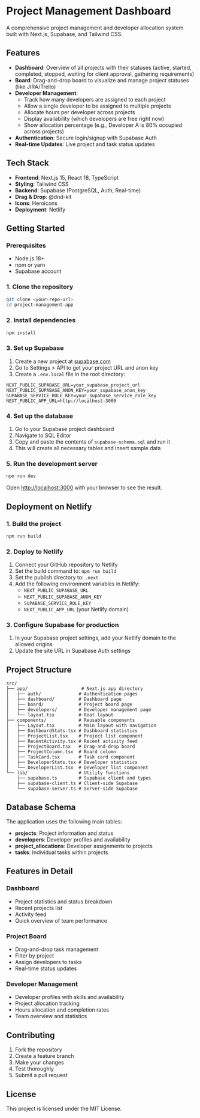# Project Management Dashboard

A comprehensive project management and developer allocation system built with Next.js, Supabase, and Tailwind CSS.

## Features

- **Dashboard**: Overview of all projects with their statuses (active, started, completed, stopped, waiting for client approval, gathering requirements)
- **Board**: Drag-and-drop board to visualize and manage project statuses (like JIRA/Trello)
- **Developer Management**: 
  - Track how many developers are assigned to each project
  - Allow a single developer to be assigned to multiple projects
  - Allocate hours per developer across projects
  - Display availability (which developers are free right now)
  - Show allocation percentage (e.g., Developer A is 80% occupied across projects)
- **Authentication**: Secure login/signup with Supabase Auth
- **Real-time Updates**: Live project and task status updates

## Tech Stack

- **Frontend**: Next.js 15, React 18, TypeScript
- **Styling**: Tailwind CSS
- **Backend**: Supabase (PostgreSQL, Auth, Real-time)
- **Drag & Drop**: @dnd-kit
- **Icons**: Heroicons
- **Deployment**: Netlify

## Getting Started

### Prerequisites

- Node.js 18+ 
- npm or yarn
- Supabase account

### 1. Clone the repository

```bash
git clone <your-repo-url>
cd project-management-app
```

### 2. Install dependencies

```bash
npm install
```

### 3. Set up Supabase

1. Create a new project at [supabase.com](https://supabase.com)
2. Go to Settings > API to get your project URL and anon key
3. Create a `.env.local` file in the root directory:

```env
NEXT_PUBLIC_SUPABASE_URL=your_supabase_project_url
NEXT_PUBLIC_SUPABASE_ANON_KEY=your_supabase_anon_key
SUPABASE_SERVICE_ROLE_KEY=your_supabase_service_role_key
NEXT_PUBLIC_APP_URL=http://localhost:3000
```

### 4. Set up the database

1. Go to your Supabase project dashboard
2. Navigate to SQL Editor
3. Copy and paste the contents of `supabase-schema.sql` and run it
4. This will create all necessary tables and insert sample data

### 5. Run the development server

```bash
npm run dev
```

Open [http://localhost:3000](http://localhost:3000) with your browser to see the result.

## Deployment on Netlify

### 1. Build the project

```bash
npm run build
```

### 2. Deploy to Netlify

1. Connect your GitHub repository to Netlify
2. Set the build command to: `npm run build`
3. Set the publish directory to: `.next`
4. Add the following environment variables in Netlify:
   - `NEXT_PUBLIC_SUPABASE_URL`
   - `NEXT_PUBLIC_SUPABASE_ANON_KEY`
   - `SUPABASE_SERVICE_ROLE_KEY`
   - `NEXT_PUBLIC_APP_URL` (your Netlify domain)

### 3. Configure Supabase for production

1. In your Supabase project settings, add your Netlify domain to the allowed origins
2. Update the site URL in Supabase Auth settings

## Project Structure

```
src/
├── app/                    # Next.js app directory
│   ├── auth/              # Authentication pages
│   ├── dashboard/         # Dashboard page
│   ├── board/             # Project board page
│   ├── developers/        # Developer management page
│   └── layout.tsx         # Root layout
├── components/            # Reusable components
│   ├── Layout.tsx         # Main layout with navigation
│   ├── DashboardStats.tsx # Dashboard statistics
│   ├── ProjectList.tsx    # Project list component
│   ├── RecentActivity.tsx # Recent activity feed
│   ├── ProjectBoard.tsx   # Drag-and-drop board
│   ├── ProjectColumn.tsx  # Board column
│   ├── TaskCard.tsx       # Task card component
│   ├── DeveloperStats.tsx # Developer statistics
│   └── DeveloperList.tsx  # Developer list component
└── lib/                   # Utility functions
    ├── supabase.ts        # Supabase client and types
    ├── supabase-client.ts # Client-side Supabase
    └── supabase-server.ts # Server-side Supabase
```

## Database Schema

The application uses the following main tables:

- **projects**: Project information and status
- **developers**: Developer profiles and availability
- **project_allocations**: Developer assignments to projects
- **tasks**: Individual tasks within projects

## Features in Detail

### Dashboard
- Project statistics and status breakdown
- Recent projects list
- Activity feed
- Quick overview of team performance

### Project Board
- Drag-and-drop task management
- Filter by project
- Assign developers to tasks
- Real-time status updates

### Developer Management
- Developer profiles with skills and availability
- Project allocation tracking
- Hours allocation and completion rates
- Team overview and statistics

## Contributing

1. Fork the repository
2. Create a feature branch
3. Make your changes
4. Test thoroughly
5. Submit a pull request

## License

This project is licensed under the MIT License.